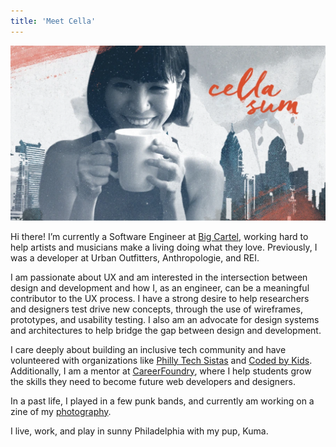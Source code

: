 ```yaml
---
title: 'Meet Cella'
---
```


![Cella Sum](/images/about/cella.png)

Hi there! I’m currently a Software Engineer at [Big Cartel](http://www.bigcartel.com/), working hard to help artists and musicians make a living doing what they love.  Previously, I was a developer at Urban Outfitters, Anthropologie, and REI.

I am passionate about UX and am interested in the intersection between design and development and how I, as an engineer, can be a meaningful contributor to the UX process.  I have a strong desire to help researchers and designers test drive new concepts, through the use of wireframes, prototypes, and usability testing.  I also am an advocate for design systems and architectures to help bridge the gap between design and development.

I care deeply about building an inclusive tech community and have volunteered with organizations like [Philly Tech Sistas](https://www.phillytechsistas.org/) and [Coded by Kids](https://www.codedbykids.com/).  Additionally, I am a mentor at [CareerFoundry](https://careerfoundry.com/en/home), where I help students grow the skills they need to become future web developers and designers.

In a past life, I played in a few punk bands, and currently am working on a zine of my [photography](https://www.instagram.com/cellamonet/).

I live, work, and play in sunny Philadelphia with my pup, Kuma.
